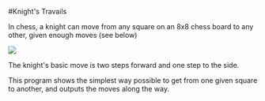 #Knight's Travails

In chess, a knight can move from any square on an 8x8 chess board to any other, given enough moves (see below)

![](https://upload.wikimedia.org/wikipedia/commons/c/ca/Knights-Tour-Animation.gif)

The knight's basic move is two steps forward and one step to the side. 

This program shows the simplest way possible to get from one given square to another, and outputs the moves along the way. 